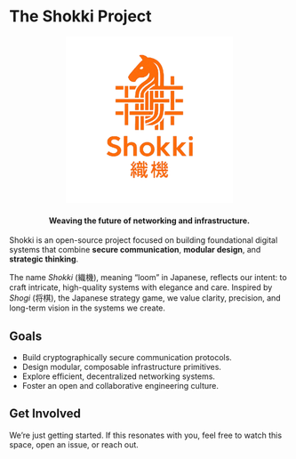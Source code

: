 # The Shokki Project

<p align="center">
  <img src="../assets/logo-transparent.png" alt="The Shokki Project Logo" width="300"/>
</p>

<h4 align="center">Weaving the future of networking and infrastructure.</h4>

Shokki is an open-source project focused on building foundational digital systems that combine **secure communication**, **modular design**, and **strategic thinking**.

The name _Shokki_ (織機), meaning “loom” in Japanese, reflects our intent: to craft intricate, high-quality systems with elegance and care. Inspired by _Shogi_ (将棋), the Japanese strategy game, we value clarity, precision, and long-term vision in the systems we create.

## Goals

- Build cryptographically secure communication protocols.
- Design modular, composable infrastructure primitives.
- Explore efficient, decentralized networking systems.
- Foster an open and collaborative engineering culture.

## Get Involved

We’re just getting started. If this resonates with you, feel free to watch this space, open an issue, or reach out.
